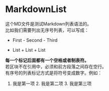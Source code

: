 # MarkdownList
这个MD文件是测试Markdown列表语法的。  
比如我们需要列出无序号列表，可以写成：  
 - First - Second - Third  
 + List + List + List  
 
**每一个标记后面都有一个空格或者制表符。**  
若区块不在引用中，必须和前方段落之间存在空行。  
有序号的列表标记方式是将符号变成数字。例如：  
1. 我是第一项 2. 我是第二项 3. 我是第三项